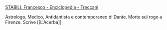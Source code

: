[STABILI, Francesco - Enciclopedia - Treccani](https://www.treccani.it/enciclopedia/francesco-stabili_\(Dizionario-Biografico\)/)

Astrologo, Medico, Antidantista e contemporaneo di Dante. Morto sul rogo a Firenze.
Scrive [[L'Acerba]]
